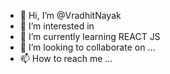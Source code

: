 - 👋 Hi, I’m @VradhitNayak
- 👀 I’m interested in 
- 🌱 I’m currently learning REACT JS
- 💞️ I’m looking to collaborate on ...
- 📫 How to reach me ...

<!---
VradhitNayak/VradhitNayak is a ✨ special ✨ repository because its `README.md` (this file) appears on your GitHub profile.
You can click the Preview link to take a look at your changes.
--->
